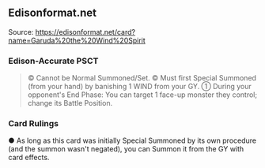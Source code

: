 
## Edisonformat.net

Source: https://edisonformat.net/card?name=Garuda%20the%20Wind%20Spirit

### Edison-Accurate PSCT

> © Cannot be Normal Summoned/Set.
> © Must first Special Summoned (from your hand) by banishing 1 WIND from your GY.
> ① During your opponent's End Phase: You can target 1 face-up monster they control; change its Battle Position.

### Card Rulings

● As long as this card was initially Special Summoned by its own procedure (and the summon wasn't negated),
you can Summon it from the GY with card effects.
            